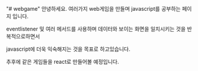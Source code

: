 "# webgame" 
안녕하세요.
여러가지 web게임을 만들며 javascript를 공부하는 페이지 입니다.

eventlistener 및 여러 메서드를 사용하며 데이터와 보이는 화면을 일치시키는 것을 반복적으로하면서

javascript에 더욱 익숙해지는 것을 목표로 하고있습니다.

추후에 같은 게임들을 react로 만들어볼 예정입니다.


